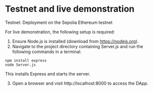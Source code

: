 # Testnet and live demonstration

Testnet: 
Deployment on the Sepolia Ethereum testnet 

For live demonstration, the following setup is required:
1.	Ensure Node.js is installed (download from https://nodejs.org).
2.	Navigate to the project directory containing Server.js and run the following commands in a terminal:
```
npm install express
node Server.js 
```
This installs Express and starts the server.

3.	Open a browser and visit http://localhost:8000 to access the DApp.

